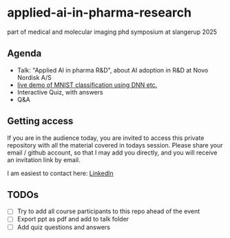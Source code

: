 # applied-ai-in-pharma-research

part of medical and molecular imaging phd symposium at slangerup 2025

## Agenda

- Talk: "Applied AI in pharma R&D", about AI adoption in R&D at Novo Nordisk A/S
- [live demo of MNIST classification using DNN etc.](https://github.com/TheNewThinkTank/mnist-classifyer)
- Interactive Quiz, with answers
- Q&A

## Getting access

If you are in the audience today,
you are invited to access this private repository with all the material covered in todays session.
Please share your email / github account, so that I may add you directly,
and you will receive an invitation link by email.

I am easiest to contact here: [LinkedIn](https://www.linkedin.com/in/gustav-collin-rasmussen/)

## TODOs

- [ ] Try to add all course participants to this repo ahead of the event
- [ ] Export ppt as pdf and add to talk folder
- [ ] Add quiz questions and answers
